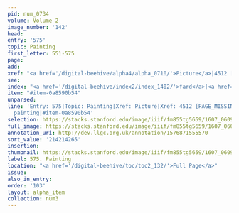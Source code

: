 ```yaml
---
pid: num_0734
volume: Volume 2
image_number: '142'
head:
entry: '575'
topic: Painting
first_letter: 551-575
page:
add:
xref: "<a href='/digital-beehive/alpha4/alpha_0710/'>Picture</a>|4512 [PAGE_MISSING]"
see:
index: "<a href='/digital-beehive/index2/index_1402/'>fard</a>|<a href='/digital-beehive/index4/index_2856/'>painting</a>"
item: "#item-0a8590b54"
unparsed:
line: 'Entry: 575|Topic: Painting|Xref: Picture|Xref: 4512 [PAGE_MISSING]|Index: fard|Index:
  painting|#item-0a8590b54'
selection: https://stacks.stanford.edu/image/iiif/fm855tg5659/1607_0609/881,4265,2856,712/full/0/default.jpg
full_image: https://stacks.stanford.edu/image/iiif/fm855tg5659/1607_0609/full/full/0/default.jpg
annotation_uri: http://dev.llgc.org.uk/annotation/1576871555570
sort_value: '214214265'
insertion:
thumbnail: https://stacks.stanford.edu/image/iiif/fm855tg5659/1607_0609/881,4265,600,180/250,/0/default.jpg
label: 575. Painting
location: "<a href='/digital-beehive/toc/toc2_132/'>Full Page</a>"
issue:
also_in_entry:
order: '103'
layout: alpha_item
collection: num3
---
```

